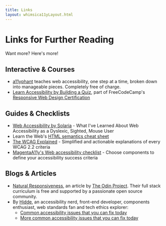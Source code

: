 ```yaml
---
title: Links
layout: whimsica11yLayout.html
---
```


# Links for Further Reading

Want more? Here's more!

## Interactive & Courses
- [a11yphant](https://a11yphant.com/) teaches web accessibility, one step at a time, broken down into manageable pieces. Completely free of charge.
- [Learn Accessibility by Building a Quiz](https://www.freecodecamp.org/learn/2022/responsive-web-design/learn-accessibility-by-building-a-quiz/step-1), part of FreeCodeCamp's [Responsive Web Design Certification](https://www.freecodecamp.org/learn/2022/responsive-web-design/)

## Guides & Checklists
- [Web Accessibility by Solaria](https://solaria.neocities.org/accessibility) - What I've Learned About Web Accessibility as a Dyslexic, Sighted, Mouse User
- Learn the Web's [HTML semantics cheat sheet](https://learntheweb.courses/topics/html-semantics-cheat-sheet/)
- [The WCAG Explained](https://www.getstark.co/wcag-explained/) - Simplified and actionable explanations of every WCAG 2.2 criteria
- [MagentaA11y's Web accessibility checklist](https://www.magentaa11y.com/web/) - Choose components to define your accessibility success criteria

## Blogs & Articles
- [Natural Responsiveness](https://www.theodinproject.com/lessons/node-path-advanced-html-and-css-natural-responsiveness), an article by [The Odin Project](https://www.theodinproject.com/). Their full stack curriculum is free and supported by a passionate open source community.
- By [Hidde](https://hidde.blog/), an accessibility nerd, front-end developer, components enthusiast, web standards fan and tech ethics explorer:
  - [Common accessibility issues that you can fix today](https://hidde.blog/common-a11y-issues/)
  - [More common accessibility issues that you can fix today](https://hidde.blog/more-common-a11y-issues/)
